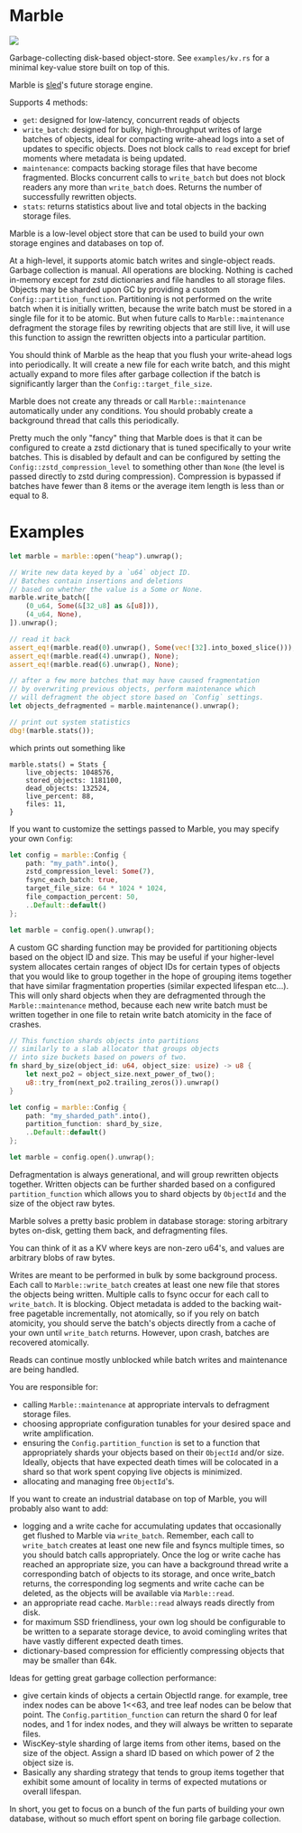 # Marble

<a href="https://docs.rs/marble"><img src="https://docs.rs/marble/badge.svg"></a>

Garbage-collecting disk-based object-store. See `examples/kv.rs`
for a minimal key-value store built on top of this.

Marble is [sled](https://github.com/spacejam/sled)'s future storage engine.

Supports 4 methods:
* `get`: designed for low-latency, concurrent reads of objects
* `write_batch`: designed for bulky, high-throughput writes of large batches of objects,
  ideal for compacting write-ahead logs into a set of updates to specific objects. Does
  not block calls to `read` except for brief moments where metadata is being updated.
* `maintenance`: compacts backing storage files that have become fragmented. Blocks
  concurrent calls to `write_batch` but does not block readers any more than `write_batch`
  does. Returns the number of successfully rewritten objects.
* `stats`: returns statistics about live and total objects in the backing storage files.


Marble is a low-level object store that can be used
to build your own storage engines and databases on
top of.

At a high-level, it supports atomic batch writes and
single-object reads. Garbage collection is manual.
All operations are blocking. Nothing is cached
in-memory except for zstd dictionaries and file
handles to all storage files. Objects may be
sharded upon GC by providing a custom
`Config::partition_function`. Partitioning
is not performed on the write batch when it
is initially written, because the write batch
must be stored in a single file for it to be atomic.
But when future calls to `Marble::maintenance`
defragment the storage files by rewriting objects
that are still live, it will use this function
to assign the rewritten objects into a particular
partition.

You should think of Marble as the heap that you
flush your write-ahead logs into periodically.
It will create a new file for each write batch,
and this might actually expand to more files after
garbage collection if the batch is significantly
larger than the `Config::target_file_size`.

Marble does not create any threads or call
`Marble::maintenance` automatically under any
conditions. You should probably create a background
thread that calls this periodically.

Pretty much the only "fancy" thing that Marble does
is that it can be configured to create a zstd dictionary
that is tuned specifically to your write batches.
This is disabled by default and can be configured
by setting the `Config::zstd_compression_level` to
something other than `None` (the level is passed
directly to zstd during compression). Compression is
bypassed if batches have fewer than 8 items or the
average item length is less than or equal to 8.

# Examples

```rust
let marble = marble::open("heap").unwrap();

// Write new data keyed by a `u64` object ID.
// Batches contain insertions and deletions
// based on whether the value is a Some or None.
marble.write_batch([
    (0_u64, Some(&[32_u8] as &[u8])),
    (4_u64, None),
]).unwrap();

// read it back
assert_eq!(marble.read(0).unwrap(), Some(vec![32].into_boxed_slice()));
assert_eq!(marble.read(4).unwrap(), None);
assert_eq!(marble.read(6).unwrap(), None);

// after a few more batches that may have caused fragmentation
// by overwriting previous objects, perform maintenance which
// will defragment the object store based on `Config` settings.
let objects_defragmented = marble.maintenance().unwrap();

// print out system statistics
dbg!(marble.stats());
```

which prints out something like
```txt,no_run
marble.stats() = Stats {
    live_objects: 1048576,
    stored_objects: 1181100,
    dead_objects: 132524,
    live_percent: 88,
    files: 11,
}
```

If you want to customize the settings passed to Marble,
you may specify your own `Config`:

```rust
let config = marble::Config {
    path: "my_path".into(),
    zstd_compression_level: Some(7),
    fsync_each_batch: true,
    target_file_size: 64 * 1024 * 1024,
    file_compaction_percent: 50,
    ..Default::default()
};

let marble = config.open().unwrap();
```

A custom GC sharding function may be provided
for partitioning objects based on the object ID
and size. This may be useful if your higher-level
system allocates certain ranges of object IDs for
certain types of objects that you would like to
group together in the hope of grouping items together
that have similar fragmentation properties (similar
expected lifespan etc...). This will only shard
objects when they are defragmented through the
`Marble::maintenance` method, because each new
write batch must be written together in one
file to retain write batch atomicity in the
face of crashes.

```rust
// This function shards objects into partitions
// similarly to a slab allocator that groups objects
// into size buckets based on powers of two.
fn shard_by_size(object_id: u64, object_size: usize) -> u8 {
    let next_po2 = object_size.next_power_of_two();
    u8::try_from(next_po2.trailing_zeros()).unwrap()
}

let config = marble::Config {
    path: "my_sharded_path".into(),
    partition_function: shard_by_size,
    ..Default::default()
};

let marble = config.open().unwrap();
```

Defragmentation is always generational, and will group rewritten
objects together. Written objects can be further sharded based on a
configured `partition_function` which allows you to shard objects
by `ObjectId` and the size of the object raw bytes.

Marble solves a pretty basic problem in database storage: storing
arbitrary bytes on-disk, getting them back, and defragmenting files.

You can think of it as a KV where keys are non-zero u64's, and values
are arbitrary blobs of raw bytes.

Writes are meant to be performed in bulk by some background process.
Each call to `Marble::write_batch` creates at least one new file
that stores the objects being written. Multiple calls to fsync occur
for each call to `write_batch`. It is blocking. Object metadata is added
to the backing wait-free pagetable incrementally, not atomically,
so if you rely on batch atomicity, you should serve the batch's objects
directly from a cache of your own until `write_batch` returns.
However, upon crash, batches are recovered atomically.

Reads can continue mostly unblocked while batch writes and maintenance are being handled.

You are responsible for:
* calling `Marble::maintenance` at appropriate intervals to defragment
  storage files.
* choosing appropriate configuration tunables for your desired space
  and write amplification.
* ensuring the `Config.partition_function` is set to a function that
  appropriately shards your objects based on their `ObjectId` and/or size.
  Ideally, objects that have expected death times will be colocated in
  a shard so that work spent copying live objects is minimized.
* allocating and managing free `ObjectId`'s.

If you want to create an industrial database on top of Marble, you will
probably also want to add:
* logging and a write cache for accumulating updates that occasionally
  get flushed to Marble via `write_batch`. Remember, each call to
  `write_batch` creates at least one new file and fsyncs multiple times,
  so you should batch calls appropriately. Once the log or write cache has
  reached an appropriate size, you can have a background thread write a
  corresponding batch of objects to its storage, and once write_batch returns, the
  corresponding log segments and write cache can be deleted, as the objects
  will be available via `Marble::read`.
* an appropriate read cache. `Marble::read` always reads directly from disk.
* for maximum SSD friendliness, your own log should be configurable to be
  written to a separate storage device, to avoid comingling writes that
  have vastly different expected death times.
* dictionary-based compression for efficiently compressing objects that may
  be smaller than 64k.

Ideas for getting great garbage collection performance:
* give certain kinds of objects a certain ObjectId range. for example,
  tree index nodes can be above 1<<63, and tree leaf nodes can be below
  that point. The `Config.partition_function` can return the shard 0 for
  leaf nodes, and 1 for index nodes, and they will always be written to
  separate files.
* WiscKey-style sharding of large items from other items, based on the
  size of the object. Assign a shard ID based on which power of 2 the
  object size is.
* Basically any sharding strategy that tends to group items together that
  exhibit some amount of locality in terms of expected mutations or
  overall lifespan.

In short, you get to focus on a bunch of the fun parts of building your own
database, without so much effort spent on boring file garbage collection.

